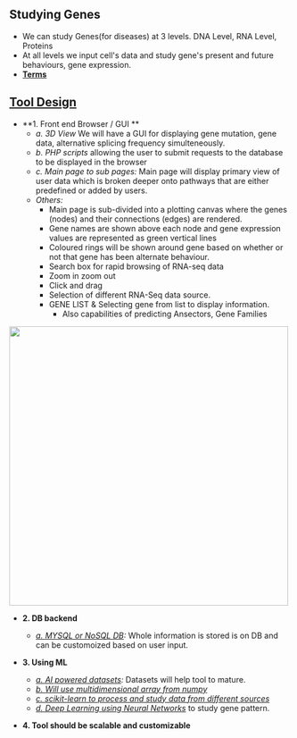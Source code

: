 ## Studying Genes
- We can study Genes(for diseases) at 3 levels. DNA Level, RNA Level, Proteins
- At all levels we input cell's data and study gene's present and future behaviours, gene expression.
- **[Terms](Terms.md)**

## [Tool Design](https://bmcgenomics.biomedcentral.com/articles/10.1186/s12864-016-2389-8)
- **1. Front end Browser / GUI **
  - *a. 3D View* We will have a GUI for displaying gene mutation, gene data, alternative splicing frequency simulteneously.
  - *b. PHP scripts* allowing the user to submit requests to the database to be displayed in the browser
  - *c. Main page to sub pages:* Main page will display primary view of user data which is broken deeper onto pathways that are either predefined or added by users. 
  - *Others:*
    - Main page is sub-divided into a plotting canvas where the genes (nodes) and their connections (edges) are rendered. 
    - Gene names are shown above each node and gene expression values are represented as green vertical lines
    - Coloured rings will be shown around gene based on whether or not that gene has been alternate behaviour.
    - Search box for rapid browsing of RNA-seq data
    - Zoom in zoom out
    - Click and drag
    - Selection of different RNA-Seq data source.
    - GENE LIST & Selecting gene from list to display information.
      - Also capabilities of predicting Ansectors, Gene Families

<img src="https://media.springernature.com/lw685/springer-static/image/art%3A10.1186%2Fs12864-016-2389-8/MediaObjects/12864_2016_2389_Fig2_HTML.gif?as=webp" width=500 />
  
- **2. DB backend**
  - *[a. MYSQL or NoSQL DB](/System-Design/Concepts/Databases):* Whole information is stored is on DB and can be customoized based on user input.


- **3. Using ML**
  - *[a. AI powered datasets](https://sites.google.com/site/amitinterviewpreparation/machine-learning):* Datasets will help tool to mature.
  - *[b. Will use multidimensional array from numpy](/Languages/ScriptingLanguages/Python/numpy)*
  - *[c. scikit-learn to process and study data from different sources](/Languages/ScriptingLanguages/Python/scikit-learn)*
  - *[d. Deep Learning using Neural Networks](https://sites.google.com/site/amitinterviewpreparation/machine-learning)* to study gene pattern.


- **4. Tool should be scalable and customizable**

